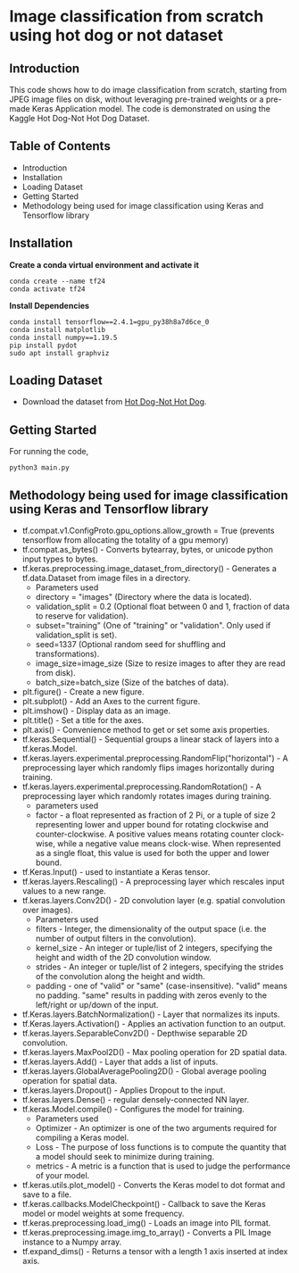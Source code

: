 # Image classification from scratch using hot dog or not dataset
## Introduction
This code shows how to do image classification from scratch, starting from JPEG image files on disk, without leveraging pre-trained weights or a pre-made Keras Application model. The code is demonstrated on using the Kaggle Hot Dog-Not Hot Dog Dataset.
## Table of Contents
- Introduction
- Installation
- Loading Dataset
- Getting Started
- Methodology being used for image classification using Keras and Tensorflow library
## Installation
**Create a conda virtual environment and activate it**
```
conda create --name tf24
conda activate tf24
```
**Install Dependencies**
```
conda install tensorflow==2.4.1=gpu_py38h8a7d6ce_0
conda install matplotlib
conda install numpy==1.19.5
pip install pydot
sudo apt install graphviz
```
## Loading Dataset
- Download the dataset from [Hot Dog-Not Hot Dog](https://drive.google.com/drive/folders/1wmsqkvEawtW18MHOhobG9QL5flbkjuKB?usp=sharing).
## Getting Started
For running the code,
```
python3 main.py
```
## Methodology being used for image classification using Keras and Tensorflow library
- tf.compat.v1.ConfigProto.gpu_options.allow_growth = True (prevents tensorflow from allocating the totality of a gpu memory)
- tf.compat.as_bytes() - Converts bytearray, bytes, or unicode python input types to bytes.
- tf.keras.preprocessing.image_dataset_from_directory() - Generates a tf.data.Dataset from image files in a directory.
  - Parameters used
  - directory = "images" (Directory where the data is located).
  - validation_split = 0.2 (Optional float between 0 and 1, fraction of data to reserve for validation).
  - subset="training" (One of "training" or "validation". Only used if validation_split is set).
  - seed=1337 (Optional random seed for shuffling and transformations).
  - image_size=image_size (Size to resize images to after they are read from disk).
  - batch_size=batch_size (Size of the batches of data).
- plt.figure() - Create a new figure.
- plt.subplot() - Add an Axes to the current figure.
- plt.imshow() - Display data as an image.
- plt.title() - Set a title for the axes.
- plt.axis() - Convenience method to get or set some axis properties.
- tf.keras.Sequential() - Sequential groups a linear stack of layers into a tf.keras.Model.
- tf.keras.layers.experimental.preprocessing.RandomFlip("horizontal") - A preprocessing layer which randomly flips images horizontally during training.
- tf.keras.layers.experimental.preprocessing.RandomRotation() - A preprocessing layer which randomly rotates images during training.
  - parameters used
  - factor - a float represented as fraction of 2 Pi, or a tuple of size 2 representing lower and upper bound for rotating clockwise and counter-clockwise. A                  positive values means rotating counter clock-wise, while a negative value means clock-wise. When represented as a single float, this value is used                for both the upper and lower bound.
- tf.Keras.Input() - used to instantiate a Keras tensor.
- tf.keras.layers.Rescaling() - A preprocessing layer which rescales input values to a new range.
- tf.keras.layers.Conv2D() - 2D convolution layer (e.g. spatial convolution over images).
  - Parameters used
  - filters - Integer, the dimensionality of the output space (i.e. the number of output filters in the convolution).
  - kernel_size - An integer or tuple/list of 2 integers, specifying the height and width of the 2D convolution window. 
  - strides - An integer or tuple/list of 2 integers, specifying the strides of the convolution along the height and width.
  - padding - one of "valid" or "same" (case-insensitive). "valid" means no padding. "same" results in padding with zeros evenly to the left/right or up/down of the input. 
- tf.Keras.layers.BatchNormalization() - Layer that normalizes its inputs.
- tf.Keras.layers.Activation() - Applies an activation function to an output.
- tf.keras.layers.SeparableConv2D() - Depthwise separable 2D convolution.
- tf.keras.layers.MaxPool2D() - Max pooling operation for 2D spatial data.
- tf.keras.layers.Add() - Layer that adds a list of inputs.
- tf.keras.layers.GlobalAveragePooling2D() - Global average pooling operation for spatial data.
- tf.keras.layers.Dropout() - Applies Dropout to the input.
- tf.keras.layers.Dense() - regular densely-connected NN layer.
- tf.keras.Model.compile() - Configures the model for training.
  - Parameters used
  - Optimizer - An optimizer is one of the two arguments required for compiling a Keras model.
  - Loss - The purpose of loss functions is to compute the quantity that a model should seek to minimize during training.
  - metrics - A metric is a function that is used to judge the performance of your model.
- tf.keras.utils.plot_model() - Converts the Keras model to dot format and save to a file.
- tf.keras.callbacks.ModelCheckpoint() - Callback to save the Keras model or model weights at some frequency.
- tf.keras.preprocessing.load_img() - Loads an image into PIL format.
- tf.keras.preprocessing.image.img_to_array() - Converts a PIL Image instance to a Numpy array.
- tf.expand_dims() - Returns a tensor with a length 1 axis inserted at index axis.
